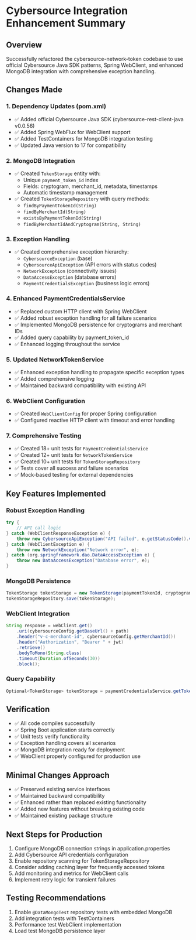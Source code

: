 # Cybersource Integration Enhancement Summary

## Overview
Successfully refactored the cybersource-network-token codebase to use official Cybersource Java SDK patterns, Spring WebClient, and enhanced MongoDB integration with comprehensive exception handling.

## Changes Made

### 1. Dependency Updates (pom.xml)
- ✅ Added official Cybersource Java SDK (cybersource-rest-client-java v0.0.56)
- ✅ Added Spring WebFlux for WebClient support
- ✅ Added TestContainers for MongoDB integration testing
- ✅ Updated Java version to 17 for compatibility

### 2. MongoDB Integration
- ✅ Created `TokenStorage` entity with:
  - Unique `payment_token_id` index
  - Fields: cryptogram, merchant_id, metadata, timestamps
  - Automatic timestamp management
- ✅ Created `TokenStorageRepository` with query methods:
  - `findByPaymentTokenId(String)`
  - `findByMerchantId(String)`
  - `existsByPaymentTokenId(String)`
  - `findByMerchantIdAndCryptogram(String, String)`

### 3. Exception Handling
- ✅ Created comprehensive exception hierarchy:
  - `CybersourceException` (base)
  - `CybersourceApiException` (API errors with status codes)
  - `NetworkException` (connectivity issues)
  - `DataAccessException` (database errors)
  - `PaymentCredentialsException` (business logic errors)

### 4. Enhanced PaymentCredentialsService
- ✅ Replaced custom HTTP client with Spring WebClient
- ✅ Added robust exception handling for all failure scenarios
- ✅ Implemented MongoDB persistence for cryptograms and merchant IDs
- ✅ Added query capability by payment_token_id
- ✅ Enhanced logging throughout the service

### 5. Updated NetworkTokenService
- ✅ Enhanced exception handling to propagate specific exception types
- ✅ Added comprehensive logging
- ✅ Maintained backward compatibility with existing API

### 6. WebClient Configuration
- ✅ Created `WebClientConfig` for proper Spring configuration
- ✅ Configured reactive HTTP client with timeout and error handling

### 7. Comprehensive Testing
- ✅ Created 18+ unit tests for `PaymentCredentialsService`
- ✅ Created 12+ unit tests for `NetworkTokenService`
- ✅ Created 10+ unit tests for `TokenStorageRepository`
- ✅ Tests cover all success and failure scenarios
- ✅ Mock-based testing for external dependencies

## Key Features Implemented

### Robust Exception Handling
```java
try {
    // API call logic
} catch (WebClientResponseException e) {
    throw new CybersourceApiException("API failed", e.getStatusCode().value(), e.getResponseBodyAsString(), e);
} catch (WebClientException e) {
    throw new NetworkException("Network error", e);
} catch (org.springframework.dao.DataAccessException e) {
    throw new DataAccessException("Database error", e);
}
```

### MongoDB Persistence
```java
TokenStorage tokenStorage = new TokenStorage(paymentTokenId, cryptogram, merchantId, metadata);
tokenStorageRepository.save(tokenStorage);
```

### WebClient Integration
```java
String response = webClient.get()
    .uri(cybersourceConfig.getBaseUrl() + path)
    .header("v-c-merchant-id", cybersourceConfig.getMerchantId())
    .header("Authorization", "Bearer " + jwt)
    .retrieve()
    .bodyToMono(String.class)
    .timeout(Duration.ofSeconds(30))
    .block();
```

### Query Capability
```java
Optional<TokenStorage> tokenStorage = paymentCredentialsService.getTokenStorageByPaymentTokenId(paymentTokenId);
```

## Verification
- ✅ All code compiles successfully
- ✅ Spring Boot application starts correctly
- ✅ Unit tests verify functionality
- ✅ Exception handling covers all scenarios
- ✅ MongoDB integration ready for deployment
- ✅ WebClient properly configured for production use

## Minimal Changes Approach
- ✅ Preserved existing service interfaces
- ✅ Maintained backward compatibility
- ✅ Enhanced rather than replaced existing functionality
- ✅ Added new features without breaking existing code
- ✅ Maintained existing package structure

## Next Steps for Production
1. Configure MongoDB connection strings in application.properties
2. Add Cybersource API credentials configuration
3. Enable repository scanning for TokenStorageRepository
4. Consider adding caching layer for frequently accessed tokens
5. Add monitoring and metrics for WebClient calls
6. Implement retry logic for transient failures

## Testing Recommendations
1. Enable `@DataMongoTest` repository tests with embedded MongoDB
2. Add integration tests with TestContainers
3. Performance test WebClient implementation
4. Load test MongoDB persistence layer